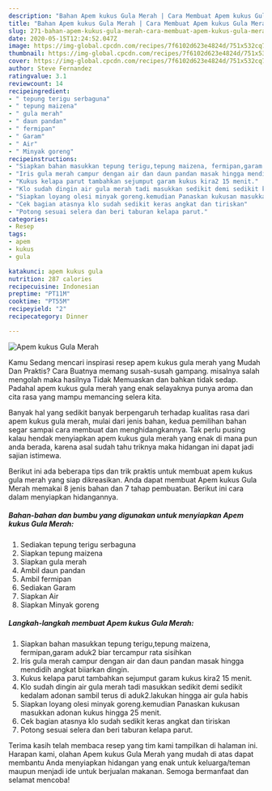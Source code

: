 ```yaml
---
description: "Bahan Apem kukus Gula Merah | Cara Membuat Apem kukus Gula Merah Yang Enak Banget"
title: "Bahan Apem kukus Gula Merah | Cara Membuat Apem kukus Gula Merah Yang Enak Banget"
slug: 271-bahan-apem-kukus-gula-merah-cara-membuat-apem-kukus-gula-merah-yang-enak-banget
date: 2020-05-15T12:24:52.047Z
image: https://img-global.cpcdn.com/recipes/7f6102d623e4824d/751x532cq70/apem-kukus-gula-merah-foto-resep-utama.jpg
thumbnail: https://img-global.cpcdn.com/recipes/7f6102d623e4824d/751x532cq70/apem-kukus-gula-merah-foto-resep-utama.jpg
cover: https://img-global.cpcdn.com/recipes/7f6102d623e4824d/751x532cq70/apem-kukus-gula-merah-foto-resep-utama.jpg
author: Steve Fernandez
ratingvalue: 3.1
reviewcount: 14
recipeingredient:
- " tepung terigu serbaguna"
- " tepung maizena"
- " gula merah"
- " daun pandan"
- " fermipan"
- " Garam"
- " Air"
- " Minyak goreng"
recipeinstructions:
- "Siapkan bahan masukkan tepung terigu,tepung maizena, fermipan,garam aduk2 biar tercampur rata sisihkan"
- "Iris gula merah campur dengan air dan daun pandan masak hingga mendidih angkat biiarkan dingin."
- "Kukus kelapa parut tambahkan sejumput garam kukus kira2 15 menit."
- "Klo sudah dingin air gula merah tadi masukkan sedikit demi sedikit kedalam adonan sambil terus di aduk2.lakukan hingga air gula habis"
- "Siapkan loyang olesi minyak goreng.kemudian Panaskan kukusan masukkan adonan kukus hingga 25 menit."
- "Cek bagian atasnya klo sudah sedikit keras angkat dan tiriskan"
- "Potong sesuai selera dan beri taburan kelapa parut."
categories:
- Resep
tags:
- apem
- kukus
- gula

katakunci: apem kukus gula 
nutrition: 287 calories
recipecuisine: Indonesian
preptime: "PT11M"
cooktime: "PT55M"
recipeyield: "2"
recipecategory: Dinner

---
```



![Apem kukus Gula Merah](https://img-global.cpcdn.com/recipes/7f6102d623e4824d/751x532cq70/apem-kukus-gula-merah-foto-resep-utama.jpg)

Kamu Sedang mencari inspirasi resep apem kukus gula merah yang Mudah Dan Praktis? Cara Buatnya memang susah-susah gampang. misalnya salah mengolah maka hasilnya Tidak Memuaskan dan bahkan tidak sedap. Padahal apem kukus gula merah yang enak selayaknya punya aroma dan cita rasa yang mampu memancing selera kita.



Banyak hal yang sedikit banyak berpengaruh terhadap kualitas rasa dari apem kukus gula merah, mulai dari jenis bahan, kedua pemilihan bahan segar sampai cara membuat dan menghidangkannya. Tak perlu pusing kalau hendak menyiapkan apem kukus gula merah yang enak di mana pun anda berada, karena asal sudah tahu triknya maka hidangan ini dapat jadi sajian istimewa.


Berikut ini ada beberapa tips dan trik praktis untuk membuat apem kukus gula merah yang siap dikreasikan. Anda dapat membuat Apem kukus Gula Merah memakai 8 jenis bahan dan 7 tahap pembuatan. Berikut ini cara dalam menyiapkan hidangannya.

<!--inarticleads1-->

##### Bahan-bahan dan bumbu yang digunakan untuk menyiapkan Apem kukus Gula Merah:

1. Sediakan  tepung terigu serbaguna
1. Siapkan  tepung maizena
1. Siapkan  gula merah
1. Ambil  daun pandan
1. Ambil  fermipan
1. Sediakan  Garam
1. Siapkan  Air
1. Siapkan  Minyak goreng




<!--inarticleads2-->

##### Langkah-langkah membuat Apem kukus Gula Merah:

1. Siapkan bahan masukkan tepung terigu,tepung maizena, fermipan,garam aduk2 biar tercampur rata sisihkan
1. Iris gula merah campur dengan air dan daun pandan masak hingga mendidih angkat biiarkan dingin.
1. Kukus kelapa parut tambahkan sejumput garam kukus kira2 15 menit.
1. Klo sudah dingin air gula merah tadi masukkan sedikit demi sedikit kedalam adonan sambil terus di aduk2.lakukan hingga air gula habis
1. Siapkan loyang olesi minyak goreng.kemudian Panaskan kukusan masukkan adonan kukus hingga 25 menit.
1. Cek bagian atasnya klo sudah sedikit keras angkat dan tiriskan
1. Potong sesuai selera dan beri taburan kelapa parut.




Terima kasih telah membaca resep yang tim kami tampilkan di halaman ini. Harapan kami, olahan Apem kukus Gula Merah yang mudah di atas dapat membantu Anda menyiapkan hidangan yang enak untuk keluarga/teman maupun menjadi ide untuk berjualan makanan. Semoga bermanfaat dan selamat mencoba!
